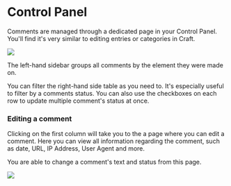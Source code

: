 # Control Panel

Comments are managed through a dedicated page in your Control Panel. You'll find it's very similar to editing entries or categories in Craft.

![](/docs/screenshots/main.png)

The left-hand sidebar groups all comments by the element they were made on.

You can filter the right-hand side table as you need to. It's especially useful to filter by a comments status. You can also use the checkboxes on each row to update multiple comment's status at once.

### Editing a comment

Clicking on the first column will take you to the a page where you can edit a comment. Here you can view all information regarding the comment, such as date, URL, IP Address, User Agent and more.

You are able to change a comment's text and status from this page.

![](/docs/screenshots/edit.png)